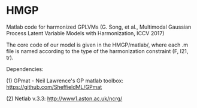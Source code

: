 # HMGP

Matlab code for harmonized GPLVMs (G. Song, et al., Multimodal Gaussian Process Latent Variable Models with Harmonization, ICCV 2017)

The core code of our model is given in the HMGP/matlab/, where each .m file is named according to the type of the harmonization constraint (F, l21, tr).

Dependencies:

(1) GPmat - Neil Lawrence's GP matlab toolbox: https://github.com/SheffieldML/GPmat

(2) Netlab v.3.3: http://www1.aston.ac.uk/ncrg/
